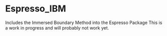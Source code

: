 Espresso_IBM
============

Includes the Immersed Boundary Method into the Espresso Package
This is a work in progress and will probably not work yet. 
